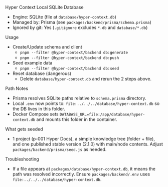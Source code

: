 Hyper Context Local SQLite Database

- Engine: SQLite (file at `database/hyper-context.db`)
- Managed by: Prisma (see `packages/backend/prisma/schema.prisma`)
- Ignored by git: Yes (`.gitignore` excludes `*.db` and `database/*.db`)

Usage
- Create/Update schema and client
  - `pnpm --filter @hyper-context/backend db:generate`
  - `pnpm --filter @hyper-context/backend db:push`
- Seed example data
  - `pnpm --filter @hyper-context/backend db:seed`
- Reset database (dangerous)
  - Delete `database/hyper-context.db` and rerun the 2 steps above.

Path Notes
- Prisma resolves SQLite paths relative to `schema.prisma` directory.
- Local `.env` now points to: `file:../../../database/hyper-context.db` so the DB lives in this folder.
- Docker Compose sets `DATABASE_URL=file:/app/database/hyper-context.db` and mounts this folder in the container.

What gets seeded
- 1 project (p-001 Hyper Docs), a simple knowledge tree (folder + file), and one published stable version (2.1.0) with main/node contents. Adjust `packages/backend/prisma/seed.js` as needed.

Troubleshooting
- If a file appears at `packages/database/hyper-context.db`, it means the path was resolved incorrectly. Ensure `packages/backend/.env` uses `file:../../../database/hyper-context.db`.
